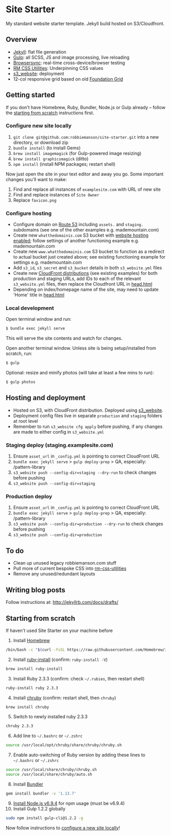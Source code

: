 # Site Starter

My standard website starter template. Jekyll build hosted on S3/Cloudfront.

## Overview
* [Jekyll](https://jekyllrb.com/): flat file generation
* [Gulp](https://gulpjs.com/): all SCSS, JS and image processing, live reloading
* [Browsersync](https://www.browsersync.io/): real-time cross-device/browser testing
* [RM CSS Utilities](https://github.com/robbiemanson/rm-css-utilities): Underpinning CSS values
* [s3_website](https://github.com/laurilehmijoki/s3_website): deployment
* 12-col responsive grid based on old [Foundation Grid](http://foundation.zurb.com/grid.html)

## Getting started

If you don't have Homebrew, Ruby, Bundler, Node.js or Gulp already – follow the [starting from scratch](#starting-from-scratch) instructions first. 

### Configure new site locally
1. `git clone git@github.com:robbiemanson/site-starter.git` into a new directory, or download zip 
2. `bundle install` (to install Gems)
3. `brew install imagemagick` (for Gulp-powered image resizing)
4. `brew install graphicsmagick` (ditto)
5. `npm install` (install NPM packages; restart shell)

Now just open the site in your text editor and away you go. Some important changes you'll want to make:

1. Find and replace all instances of `examplesite.com` with URL of new site
2. Find and replace instances of `Site Owner`
3. Replace `favicon.png` 

### Configure hosting
* Configure domain on [Route 53](https://console.aws.amazon.com/route53) including `assets.` and `staging.` subdomains (see one of the other examples e.g. mademountain.com)
* Create new `whatthedomainis.com` S3 bucket with [website hosting enabled](https://docs.aws.amazon.com/AmazonS3/latest/dev/EnableWebsiteHosting.html); follow settings of another functioning example e.g. mademountain.com
* Create new `www.whatthedomainis.com` S3 bucket to function as a redirect to actual bucket just created above; see existing functioning example for settings e.g. mademountain.com
* Add `s3_id`, `s3_secret` and `s3_bucket` details in both `s3_website.yml` files
* Create new [CloudFront distributions](https://console.aws.amazon.com/cloudfront/) (see existing examples) for both production and staging URLs, add IDs to each of the relevant `s3_website.yml` files, then replace the Cloudfront URL in [head.html](https://github.com/robbiemanson/site-starter/blob/master/_includes/head.html) 
* Depending on index/homepage name of the site, may need to update 'Home' title in [head.html](https://github.com/robbiemanson/site-starter/blob/master/_includes/head.html)

### Local development
Open terminal window and run:
```bash
$ bundle exec jekyll serve
```

This will serve the site contents and watch for changes.

Open another terminal window. Unless site is being setup/installed from scratch, run:
```bash
$ gulp
```

Optional: resize and minify photos (will take at least a few mins to run):
```bash
$ gulp photos
```

## Hosting and deployment
* Hosted on S3, with CloudFront distribution. Deployed using [s3_website](https://github.com/laurilehmijoki/s3_website).
* Deployment config files live in separate `production` and `staging` folders at root level
* Remember to run `s3_website cfg apply` before pushing, if any changes are made to either config in `s3_website.yml` 

### Staging deploy (staging.examplesite.com)
1. Ensure `asset_url` in `_config.yml` is pointing to correct CloudFront URL
2. `bundle exec jekyll serve` > `gulp deploy-prep` > QA, especially: /pattern-library
3. `s3_website push --config-dir=staging --dry-run` to check changes before pushing
4. `s3_website push --config-dir=staging`

### Production deploy
1. Ensure `asset_url` in `_config.yml` is pointing to correct CloudFront URL
2. `bundle exec jekyll serve` > `gulp deploy-prep` > QA, especially: /pattern-library
3. `s3_website push --config-dir=production --dry-run` to check changes before pushing
4. `s3_website push --config-dir=production`

## To do
* Clean up unused legacy robbiemanson.com stuff
* Pull more of current bespoke CSS into [rm-css-utilities](https://github.com/robbiemanson/rm-css-utilities)
* Remove any unused/redundant layouts

## Writing blog posts
Follow instructions at: http://jekyllrb.com/docs/drafts/

## Starting from scratch

If haven't used Site Starter on your machine before

1. Install [Homebrew](https://brew.sh/)
```bash
/bin/bash -c "$(curl -fsSL https://raw.githubusercontent.com/Homebrew/install/master/install.sh)"
```
2. Install [ruby-install](https://github.com/postmodern/ruby-install) (confirm: `ruby-install -V`)
```bash
brew install ruby-install
```
3. Install Ruby 2.3.3 (confirm: check `~/.rubies`, then restart shell)
```bash
ruby-install ruby 2.3.3
```
4. Install [chruby](https://github.com/postmodern/chruby) (confirm: restart shell, then `chruby`)
```bash
brew install chruby
```
5. Switch to newly installed ruby 2.3.3
```bash
chruby 2.3.3
```
6. Add line to `~/.bashrc` or `~/.zshrc`
```bash
source /usr/local/opt/chruby/share/chruby/chruby.sh
```
7. Enable auto-switching of Ruby version by adding these lines to `~/.bashrc` or `~/.zshrc`
```bash
source /usr/local/share/chruby/chruby.sh 
source /usr/local/share/chruby/auto.sh
```
8. Install [Bundler](https://bundler.io/)
```bash
gem install bundler -v '1.13.7'
```
9. [Install Node.js v6.9.4](https://nodejs.org/download/release/v6.9.4/node-v6.9.4.pkg) for npm usage (must be v6.9.4)
10. Install Gulp 1.2.2 globally
```bash
sudo npm install gulp-cli@1.2.2 -g
```

Now follow instructions to [configure a new site locally](#configure-new-site-locally)!